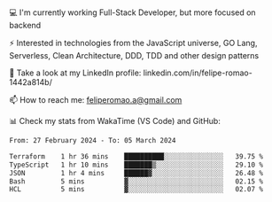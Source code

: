 💻 I'm currently working Full-Stack Developer, but more focused on backend

⚡ Interested in technologies from the JavaScript universe, GO Lang, Serverless, Clean Architecture, DDD, TDD and other design patterns

👥 Take a look at my LinkedIn profile: linkedin.com/in/felipe-romao-1442a814b/

📫 How to reach me: feliperomao.a@gmail.com

📊 Check my stats from WakaTime (VS Code) and GitHub:

<!--START_SECTION:waka-->

```txt
From: 27 February 2024 - To: 05 March 2024

Terraform    1 hr 36 mins    ██████████░░░░░░░░░░░░░░░   39.75 %
TypeScript   1 hr 10 mins    ███████▒░░░░░░░░░░░░░░░░░   29.10 %
JSON         1 hr 4 mins     ██████▓░░░░░░░░░░░░░░░░░░   26.48 %
Bash         5 mins          ▓░░░░░░░░░░░░░░░░░░░░░░░░   02.15 %
HCL          5 mins          ▓░░░░░░░░░░░░░░░░░░░░░░░░   02.07 %
```

<!--END_SECTION:waka-->

